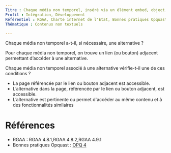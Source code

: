 ```yaml
---
Titre : Chaque média non temporel, inséré via un élément embed, object, video, audio, svg ou canvas est associé à une alternative pertinente adjacente ou accessible via un lien adjacent.
Profil : Intégration, Développement
Référentiel : RGAA, Charte internet de l'État, Bonnes pratiques Opquast
Thématique : Contenus non textuels

---
```

Chaque média non temporel a-t-il, si nécessaire, une alternative ?

Pour chaque média non temporel, on trouve un lien (ou bouton) adjacent permettant d’accéder à une alternative.

Chaque média non temporel associé à une alternative vérifie-t-il une de ces conditions ?
* La page référencée par le lien ou bouton adjacent est accessible.
* L’alternative dans la page, référencée par le lien ou bouton adjacent, est accessible.
* L’alternative est pertinente ou permet d'accéder au même contenu et à des fonctionnalités similaires

# Références

*   RGAA : RGAA 4.8.1,RGAA 4.8.2,RGAA 4.9.1
*   Bonnes pratiques Opquast : [OPQ 4](https://checklists.opquast.com/fr/qualiteweb/les-objets-inclus-sont-dotes-dune-alternative-textuelle-appropriee)
